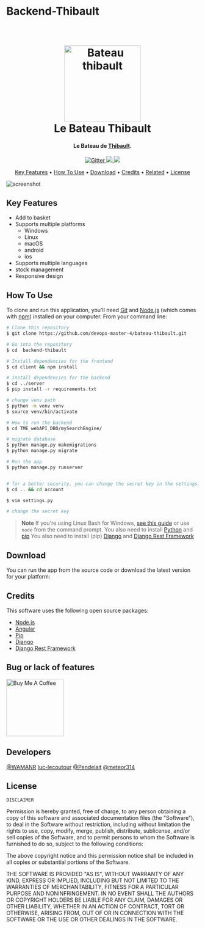 # Backend-Thibault
<h1 align="center">
  <br>
  <a href="#"><img src="https://i.imgur.com/rBQDyPj.png" alt="Bateau thibault" width="200"></a>
  <br>
  Le Bateau Thibault 
  <br>
</h1>

<h4 align="center">Le Bateau de <a href="https://github.com/WAMANR/Angular-Ionic---Bateau-Thibault" target="_blank">Thibault</a>.</h4>

<p align="center">
  <a href="https://badge.fury.io/js/electron-markdownify">
    <img src="https://badge.fury.io/js/electron-markdownify.svg"
         alt="Gitter">
  </a>
  <a href="https://saythanks.io/to/bullredeyes@gmail.com">
      <img src="https://img.shields.io/badge/SayThanks.io-%E2%98%BC-1EAEDB.svg">
  </a>
  <a href="https://www.paypal.me/AmitMerchant">
    <img src="https://img.shields.io/badge/$-donate-ff69b4.svg?maxAge=2592000&amp;style=flat">
  </a>
</p>

<p align="center">
  <a href="#key-features">Key Features</a> •
  <a href="#how-to-use">How To Use</a> •
  <a href="#download">Download</a> •
  <a href="#credits">Credits</a> •
  <a href="#related">Related</a> •
  <a href="#license">License</a>
</p>

![screenshot](https://i.imgur.com/rITyPN8.png)

## Key Features

- Add to basket
- Supports multiple platforms
  - Windows
  - Linux
  - macOS
  - android
  - ios
- Supports multiple languages
- stock management
- Responsive design

## How To Use

To clone and run this application, you'll need [Git](https://git-scm.com) and [Node.js](https://nodejs.org/en/download/) (which comes with [npm](http://npmjs.com)) installed on your computer. From your command line:

```bash
# Clone this repository
$ git clone https://github.com/devops-master-4/bateau-thibault.git

# Go into the repository
$ cd  backend-thibault

# Install dependencies for the frontend
$ cd client && npm install

# Install dependencies for the backend
$ cd ../server 
$ pip install -r requirements.txt

# change venv path
$ python -m venv venv
$ source venv/bin/activate

# How to run the backend
$ cd TME_webAPI_DBO/mySearchEngine/ 

# migrate database
$ python manage.py makemigrations
$ python manage.py migrate

# Run the app
$ python manage.py runserver


# for a better security, you can change the secret key in the settings.py file (optional)
$ cd .. && cd account

$ vim settings.py

# change the secret key
```

> **Note**
> If you're using Linux Bash for Windows, [see this guide](https://www.howtogeek.com/261575/how-to-run-graphical-linux-desktop-applications-from-windows-10s-bash-shell/) or use `node` from the command prompt.
> You also need to install [Python](https://www.python.org/downloads/) and [pip](https://pip.pypa.io/en/stable/installing/)
> You also need to install (pip) [Django](https://www.djangoproject.com/download/) and [Django Rest Framework](https://www.django-rest-framework.org/#installation)

## Download

You can run the app from the source code or download the latest version for your platform:
 

## Credits

This software uses the following open source packages:

- [Node.js](https://nodejs.org/)
- [Angular](https://angular.io/)
- [Pip](https://pip.pypa.io/en/stable/)
- [Django](https://www.djangoproject.com/)
- [Django Rest Framework](https://www.django-rest-framework.org/)



## Bug or lack of features

<a href="https://github.com/devops-master-4/bateau-thibault/issues" target="_blank"><img src="https://github.githubassets.com/images/modules/logos_page/Octocat.png" alt="Buy Me A Coffee"  height="150px" width="150px"></a>


## Developers

<a href="https://github.com/WAMANR">@WAMANR</a>
<a href="https://github.com/luc-lecoutour">luc-lecoutour</a>
<a href="https://github.com/Pendelait">@Pendelait</a>
<a href="https://github.com/meteor314">@meteor314</a>

## License

    DISCLAIMER

Permission is hereby granted, free of charge, to any person obtaining
a copy of this software and associated documentation files (the
"Software"), to deal in the Software without restriction, including
without limitation the rights to use, copy, modify, merge, publish,
distribute, sublicense, and/or sell copies of the Software, and to
permit persons to whom the Software is furnished to do so, subject to
the following conditions:

The above copyright notice and this permission notice shall be
included in all copies or substantial portions of the Software.

THE SOFTWARE IS PROVIDED "AS IS", WITHOUT WARRANTY OF ANY KIND,
EXPRESS OR IMPLIED, INCLUDING BUT NOT LIMITED TO THE WARRANTIES OF
MERCHANTABILITY, FITNESS FOR A PARTICULAR PURPOSE AND
NONINFRINGEMENT. IN NO EVENT SHALL THE AUTHORS OR COPYRIGHT HOLDERS BE
LIABLE FOR ANY CLAIM, DAMAGES OR OTHER LIABILITY, WHETHER IN AN ACTION
OF CONTRACT, TORT OR OTHERWISE, ARISING FROM, OUT OF OR IN CONNECTION
WITH THE SOFTWARE OR THE USE OR OTHER DEALINGS IN THE SOFTWARE.
